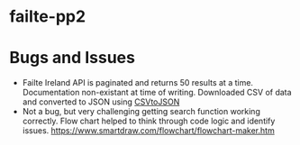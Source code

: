 # failte-pp2

# Bugs and Issues
- Failte Ireland API is paginated and returns 50 results at a time. Documentation non-existant at time of writing. Downloaded CSV of data and converted to JSON using [CSVtoJSON](https://csvjson.com/csv2json)
- Not a bug, but very challenging getting search function working correctly. Flow chart helped to think through code logic and identify issues. https://www.smartdraw.com/flowchart/flowchart-maker.htm